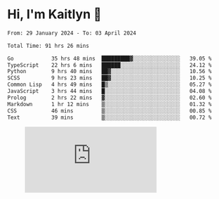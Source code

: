 # Hi, I'm Kaitlyn 👋
<!--START_SECTION:waka-->

```txt
From: 29 January 2024 - To: 03 April 2024

Total Time: 91 hrs 26 mins

Go            35 hrs 48 mins  █████████▓░░░░░░░░░░░░░░░   39.05 %
TypeScript    22 hrs 6 mins   ██████░░░░░░░░░░░░░░░░░░░   24.12 %
Python        9 hrs 40 mins   ██▓░░░░░░░░░░░░░░░░░░░░░░   10.56 %
SCSS          9 hrs 23 mins   ██▓░░░░░░░░░░░░░░░░░░░░░░   10.25 %
Common Lisp   4 hrs 49 mins   █▒░░░░░░░░░░░░░░░░░░░░░░░   05.27 %
JavaScript    3 hrs 44 mins   █░░░░░░░░░░░░░░░░░░░░░░░░   04.08 %
Prolog        2 hrs 22 mins   ▓░░░░░░░░░░░░░░░░░░░░░░░░   02.60 %
Markdown      1 hr 12 mins    ▒░░░░░░░░░░░░░░░░░░░░░░░░   01.32 %
CSS           46 mins         ▒░░░░░░░░░░░░░░░░░░░░░░░░   00.85 %
Text          39 mins         ▒░░░░░░░░░░░░░░░░░░░░░░░░   00.72 %
```

<!--END_SECTION:waka-->

<figure><embed src="https://wakatime.com/share/@018d58bc-3d22-46c9-b2d7-4ed36fb8172d/243b5d9b-77cd-4133-89ff-dcc8f225fa18.svg"></embed></figure>

